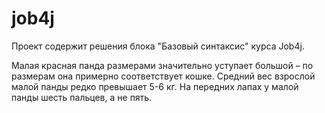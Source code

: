 # job4j
Проект содержит решения блока "Базовый синтаксис" курса Job4j.

Малая красная панда размерами значительно уступает большой – по размерам она примерно соответствует кошке. Средний вес взрослой малой панды редко превышает 5-6 кг. На передних лапах у малой панды шесть пальцев, а не пять.